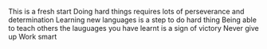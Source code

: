 This is a fresh start
Doing hard things requires lots of perseverance and determination
Learning new languages is a step to do hard thing
Being able to teach others the lauguages you have learnt is a sign of victory
Never give up
Work smart

